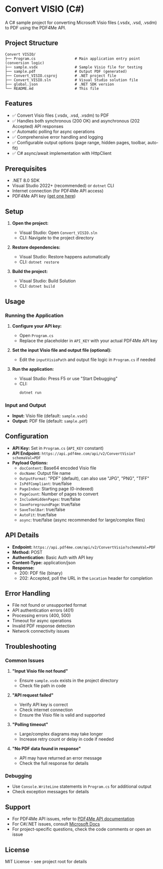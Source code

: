 # Convert VISIO (C#)

A C# sample project for converting Microsoft Visio files (.vsdx, .vsd, .vsdm) to PDF using the PDF4Me API.

## Project Structure

```
Convert VISIO/
├── Program.cs                  # Main application entry point (conversion logic)
├── sample.vsdx                 # Sample Visio file for testing
├── sample.pdf                  # Output PDF (generated)
├── Convert_VISIO.csproj        # .NET project file
├── Convert_VISIO.sln           # Visual Studio solution file
├── global.json                 # .NET SDK version
└── README.md                   # This file
```

## Features

- ✅ Convert Visio files (.vsdx, .vsd, .vsdm) to PDF
- ✅ Handles both synchronous (200 OK) and asynchronous (202 Accepted) API responses
- ✅ Automatic polling for async operations
- ✅ Comprehensive error handling and logging
- ✅ Configurable output options (page range, hidden pages, toolbar, auto-fit)
- ✅ C# async/await implementation with HttpClient

## Prerequisites

- .NET 8.0 SDK
- Visual Studio 2022+ (recommended) or `dotnet` CLI
- Internet connection (for PDF4Me API access)
- PDF4Me API key ([get one here](https://dev.pdf4me.com/dashboard/#/api-keys/))

## Setup

1. **Open the project:**
   - Visual Studio: Open `Convert_VISIO.sln`
   - CLI: Navigate to the project directory

2. **Restore dependencies:**
   - Visual Studio: Restore happens automatically
   - CLI: `dotnet restore`

3. **Build the project:**
   - Visual Studio: Build Solution
   - CLI: `dotnet build`

## Usage

### Running the Application

1. **Configure your API key:**
   - Open `Program.cs`
   - Replace the placeholder in `API_KEY` with your actual PDF4Me API key

2. **Set the input Visio file and output file (optional):**
   - Edit the `inputVisioPath` and output file logic in `Program.cs` if needed

3. **Run the application:**
   - Visual Studio: Press F5 or use "Start Debugging"
   - CLI:
     ```bash
     dotnet run
     ```

### Input and Output

- **Input:** Visio file (default: `sample.vsdx`)
- **Output:** PDF file (default: `sample.pdf`)

## Configuration

- **API Key:** Set in `Program.cs` (`API_KEY` constant)
- **API Endpoint:** `https://api.pdf4me.com/api/v2/ConvertVisio?schemaVal=PDF`
- **Payload Options:**
  - `docContent`: Base64 encoded Visio file
  - `docName`: Output file name
  - `OutputFormat`: "PDF" (default), can also use "JPG", "PNG", "TIFF"
  - `IsPdfCompliant`: true/false
  - `PageIndex`: Starting page (0-indexed)
  - `PageCount`: Number of pages to convert
  - `IncludeHiddenPages`: true/false
  - `SaveForegroundPage`: true/false
  - `SaveToolBar`: true/false
  - `AutoFit`: true/false
  - `async`: true/false (async recommended for large/complex files)

## API Details

- **Endpoint:** `https://api.pdf4me.com/api/v2/ConvertVisio?schemaVal=PDF`
- **Method:** POST
- **Authentication:** Basic Auth with API key
- **Content-Type:** application/json
- **Response:**
  - 200: PDF file (binary)
  - 202: Accepted, poll the URL in the `Location` header for completion

## Error Handling

- File not found or unsupported format
- API authentication errors (401)
- Processing errors (400, 500)
- Timeout for async operations
- Invalid PDF response detection
- Network connectivity issues

## Troubleshooting

### Common Issues

1. **"Input Visio file not found"**
   - Ensure `sample.vsdx` exists in the project directory
   - Check file path in code

2. **"API request failed"**
   - Verify API key is correct
   - Check internet connection
   - Ensure the Visio file is valid and supported

3. **"Polling timeout"**
   - Large/complex diagrams may take longer
   - Increase retry count or delay in code if needed

4. **"No PDF data found in response"**
   - API may have returned an error message
   - Check the full response for details

### Debugging

- Use `Console.WriteLine` statements in `Program.cs` for additional output
- Check exception messages for details

## Support

- For PDF4Me API issues, refer to [PDF4Me API documentation](https://developer.pdf4me.com/docs/api/)
- For C#/.NET issues, consult [Microsoft Docs](https://docs.microsoft.com/dotnet/)
- For project-specific questions, check the code comments or open an issue

## License

MIT License - see project root for details 